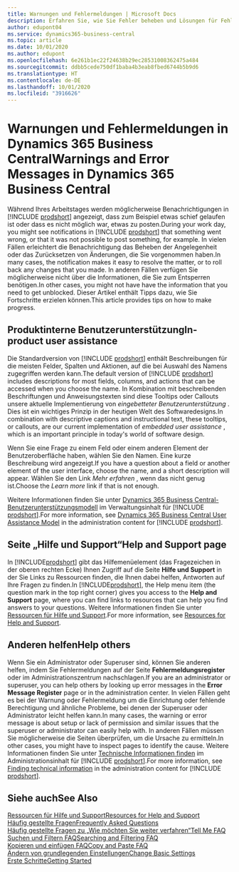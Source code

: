 ```yaml
---
title: Warnungen und Fehlermeldungen | Microsoft Docs
description: Erfahren Sie, wie Sie Fehler beheben und Lösungen für Fehlermeldungen finden können, wenn Sie in Business Central arbeiten.
author: edupont04
ms.service: dynamics365-business-central
ms.topic: article
ms.date: 10/01/2020
ms.author: edupont
ms.openlocfilehash: 6e261b1ec22f24638b29ec28531008362475a484
ms.sourcegitcommit: ddbb5cede750df1baba4b3eab8fbed6744b5b9d6
ms.translationtype: HT
ms.contentlocale: de-DE
ms.lasthandoff: 10/01/2020
ms.locfileid: "3916626"
---
```

# <a name="warnings-and-error-messages-in-dynamics-365-business-central"></a><span data-ttu-id="fc3a5-103">Warnungen und Fehlermeldungen in Dynamics 365 Business Central</span><span class="sxs-lookup"><span data-stu-id="fc3a5-103">Warnings and Error Messages in Dynamics 365 Business Central</span></span>

<span data-ttu-id="fc3a5-104">Während Ihres Arbeitstages werden möglicherweise Benachrichtigungen in [!INCLUDE [prodshort](includes/prodshort.md)] angezeigt, dass zum Beispiel etwas schief gelaufen ist oder dass es nicht möglich war, etwas zu posten.</span><span class="sxs-lookup"><span data-stu-id="fc3a5-104">During your work day, you might see notifications in [!INCLUDE [prodshort](includes/prodshort.md)] that something went wrong, or that it was not possible to post something, for example.</span></span> <span data-ttu-id="fc3a5-105">In vielen Fällen erleichtert die Benachrichtigung das Beheben der Angelegenheit oder das Zurücksetzen von Änderungen, die Sie vorgenommen haben.</span><span class="sxs-lookup"><span data-stu-id="fc3a5-105">In many cases, the notification makes it easy to resolve the matter, or to roll back any changes that you made.</span></span> <span data-ttu-id="fc3a5-106">In anderen Fällen verfügen Sie möglicherweise nicht über die Informationen, die Sie zum Entsperren benötigen.</span><span class="sxs-lookup"><span data-stu-id="fc3a5-106">In other cases, you might not have have the information that you need to get unblocked.</span></span> <span data-ttu-id="fc3a5-107">Dieser Artikel enthält Tipps dazu, wie Sie Fortschritte erzielen können.</span><span class="sxs-lookup"><span data-stu-id="fc3a5-107">This article provides tips on how to make progress.</span></span>  

## <a name="in-product-user-assistance"></a><span data-ttu-id="fc3a5-108">Produktinterne Benutzerunterstützung</span><span class="sxs-lookup"><span data-stu-id="fc3a5-108">In-product user assistance</span></span>

<span data-ttu-id="fc3a5-109">Die Standardversion von [!INCLUDE [prodshort](includes/prodshort.md)] enthält Beschreibungen für die meisten Felder, Spalten und Aktionen, auf die bei Auswahl des Namens zugegriffen werden kann.</span><span class="sxs-lookup"><span data-stu-id="fc3a5-109">The default version of [!INCLUDE [prodshort](includes/prodshort.md)] includes descriptions for most fields, columns, and actions that can be accessed when you choose the name.</span></span> <span data-ttu-id="fc3a5-110">In Kombination mit beschreibenden Beschriftungen und Anweisungstexten sind diese Tooltips oder Callouts unsere aktuelle Implementierung von *eingebetteter Benutzerunterstützung* . Dies ist ein wichtiges Prinzip in der heutigen Welt des Softwaredesigns.</span><span class="sxs-lookup"><span data-stu-id="fc3a5-110">In combination with descriptive captions and instructional text, these tooltips, or callouts, are our current implementation of *embedded user assistance* , which is an important principle in today's world of software design.</span></span>  

<span data-ttu-id="fc3a5-111">Wenn Sie eine Frage zu einem Feld oder einem anderen Element der Benutzeroberfläche haben, wählen Sie den Namen. Eine kurze Beschreibung wird angezeigt.</span><span class="sxs-lookup"><span data-stu-id="fc3a5-111">If you have a question about a field or another element of the user interface, choose the name, and a short description will appear.</span></span> <span data-ttu-id="fc3a5-112">Wählen Sie den Link *Mehr erfahren* , wenn das nicht genug ist.</span><span class="sxs-lookup"><span data-stu-id="fc3a5-112">Choose the *Learn more* link if that is not enough.</span></span>  

<span data-ttu-id="fc3a5-113">Weitere Informationen finden Sie unter [Dynamics 365 Business Central-Benutzerunterstützungsmodell](/dynamics365/business-central/dev-itpro/user-assistance) im Verwaltungsinhalt für [!INCLUDE [prodshort](includes/prodshort.md)].</span><span class="sxs-lookup"><span data-stu-id="fc3a5-113">For more information, see [Dynamics 365 Business Central User Assistance Model](/dynamics365/business-central/dev-itpro/user-assistance) in the administration content for [!INCLUDE [prodshort](includes/prodshort.md)].</span></span>  

## <a name="help-and-support-page"></a><span data-ttu-id="fc3a5-114">Seite „Hilfe und Support“</span><span class="sxs-lookup"><span data-stu-id="fc3a5-114">Help and Support page</span></span>

<span data-ttu-id="fc3a5-115">In [!INCLUDE[prodshort](includes/prodshort.md)] gibt das Hilfemenüelement (das Fragezeichen in der oberen rechten Ecke) Ihnen Zugriff auf die Seite **Hilfe und Support** in der Sie Links zu Ressourcen finden, die Ihnen dabei helfen, Antworten auf Ihre Fragen zu finden.</span><span class="sxs-lookup"><span data-stu-id="fc3a5-115">In [!INCLUDE[prodshort](includes/prodshort.md)], the Help menu item (the question mark in the top right corner) gives you access to the **Help and Support** page, where you can find links to resources that can help you find answers to your questions.</span></span> <span data-ttu-id="fc3a5-116">Weitere Informationen finden Sie unter [Ressourcen für Hilfe und Support](product-help-and-support.md).</span><span class="sxs-lookup"><span data-stu-id="fc3a5-116">For more information, see [Resources for Help and Support](product-help-and-support.md).</span></span>  

## <a name="help-others"></a><span data-ttu-id="fc3a5-117">Anderen helfen</span><span class="sxs-lookup"><span data-stu-id="fc3a5-117">Help others</span></span>

<span data-ttu-id="fc3a5-118">Wenn Sie ein Administrator oder Superuser sind, können Sie anderen helfen, indem Sie Fehlermeldungen auf der Seite **Fehlermeldungsregister** oder im Administrationszentrum nachschlagen.</span><span class="sxs-lookup"><span data-stu-id="fc3a5-118">If you are an administrator or superuser, you can help others by looking up error messages in the **Error Message Register** page or in the administration center.</span></span> <span data-ttu-id="fc3a5-119">In vielen Fällen geht es bei der Warnung oder Fehlermeldung um die Einrichtung oder fehlende Berechtigung und ähnliche Probleme, bei denen der Superuser oder Administrator leicht helfen kann.</span><span class="sxs-lookup"><span data-stu-id="fc3a5-119">In many cases, the warning or error message is about setup or lack of permission and similar issues that the superuser or administrator can easily help with.</span></span> <span data-ttu-id="fc3a5-120">In anderen Fällen müssen Sie möglicherweise die Seiten überprüfen, um die Ursache zu ermitteln.</span><span class="sxs-lookup"><span data-stu-id="fc3a5-120">In other cases, you might have to inspect pages to identify the cause.</span></span> <span data-ttu-id="fc3a5-121">Weitere Informationen finden Sie unter [Technische Informationen finden](/dynamics365/business-central/dev-itpro/administration/manage-technical-support#finding-technical-information) im Administrationsinhalt für [!INCLUDE [prodshort](includes/prodshort.md)].</span><span class="sxs-lookup"><span data-stu-id="fc3a5-121">For more information, see [Finding technical information](/dynamics365/business-central/dev-itpro/administration/manage-technical-support#finding-technical-information) in the administration content for [!INCLUDE [prodshort](includes/prodshort.md)].</span></span>  

## <a name="see-also"></a><span data-ttu-id="fc3a5-122">Siehe auch</span><span class="sxs-lookup"><span data-stu-id="fc3a5-122">See Also</span></span>

[<span data-ttu-id="fc3a5-123">Ressourcen für Hilfe und Support</span><span class="sxs-lookup"><span data-stu-id="fc3a5-123">Resources for Help and Support</span></span>](product-help-and-support.md)  
[<span data-ttu-id="fc3a5-124">Häufig gestellte Fragen</span><span class="sxs-lookup"><span data-stu-id="fc3a5-124">Frequently Asked Questions</span></span>](across-faq.md)  
[<span data-ttu-id="fc3a5-125">Häufig gestellte Fragen zu „Wie möchten Sie weiter verfahren“</span><span class="sxs-lookup"><span data-stu-id="fc3a5-125">Tell Me FAQ</span></span>](ui-search-faq.md)  
[<span data-ttu-id="fc3a5-126">Suchen und Filtern FAQ</span><span class="sxs-lookup"><span data-stu-id="fc3a5-126">Searching and Filtering FAQ</span></span>](ui-search-filter-faq.md)  
[<span data-ttu-id="fc3a5-127">Kopieren und einfügen FAQ</span><span class="sxs-lookup"><span data-stu-id="fc3a5-127">Copy and Paste FAQ</span></span>](ui-copy-paste.md)  
[<span data-ttu-id="fc3a5-128">Ändern von grundlegenden Einstellungen</span><span class="sxs-lookup"><span data-stu-id="fc3a5-128">Change Basic Settings</span></span>](ui-change-basic-settings.md)  
[<span data-ttu-id="fc3a5-129">Erste Schritte</span><span class="sxs-lookup"><span data-stu-id="fc3a5-129">Getting Started</span></span>](product-get-started.md)  
